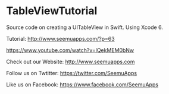 TableViewTutorial
=================
Source code on creating a UITableView in Swift. Using Xcode 6.

Tutorial: 
http://www.seemuapps.com/?p=63

https://www.youtube.com/watch?v=lQekMEM0bNw

Check out our Website: http://www.seemuapps.com

Follow us on Twtitter: https://twitter.com/SeemuApps

Like us on Facebook: https://www.facebook.com/SeemuApps
